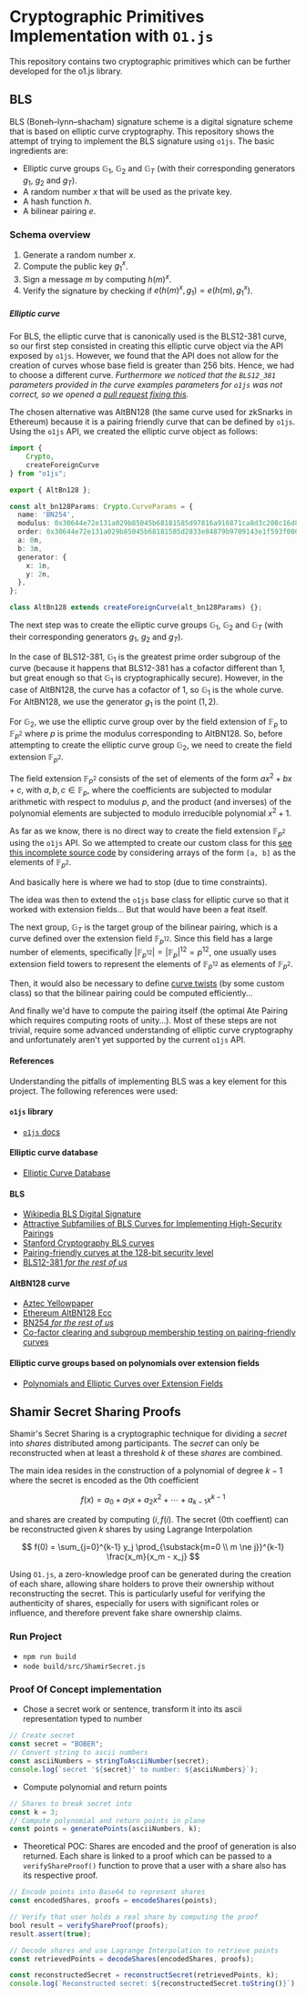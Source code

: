 # Cryptographic Primitives Implementation with `O1.js`

This repository contains two cryptographic primitives which can be further developed for the o1.js library.

## BLS

BLS (Boneh–lynn–shacham) signature scheme is a digital signature scheme that is based on elliptic curve cryptography. This repository shows the attempt of trying to implement the BLS signature using `o1js`. The basic ingredients are:

- Elliptic curve groups $\mathbb{G}_1$, $\mathbb{G}_2$ and $\mathbb{G}_T$ (with their corresponding generators $g_1$, $g_2$ and $g_T$).
- A random number $x$ that will be used as the private key.
- A hash function $h$.
- A bilinear pairing $e$.

### Schema overview

1. Generate a random number $x$.
2. Compute the public key $g_1^x$.
3. Sign a message $m$ by computing $h(m)^x$.
4. Verify the signature by checking if $e(h(m)^x,g_1) = e(h(m), g_1^x)$.

##### Elliptic curve

For BLS, the elliptic curve that is canonically used is the BLS12-381 curve, so our first step consisted in creating this elliptic curve object via the API exposed by `o1js`. However, we found that the API does not allow for the creation of curves whose base field is greater than 256 bits. Hence, we had to choose a different curve. _Furthermore we noticed that the `BLS12_381` parameters provided in the curve examples parameters for `o1js` was not correct, so we opened a [pull request fixing this](https://github.com/o1-labs/o1js-bindings/pull/275)._

The chosen alternative was AltBN128 (the same curve used for zkSnarks in Ethereum) because it is a pairing friendly curve that can be defined by `o1js`. Using the `o1js` API, we created the elliptic curve object as follows:

```ts
import {
    Crypto,
    createForeignCurve
} from "o1js";

export { AltBn128 };

const alt_bn128Params: Crypto.CurveParams = {
  name: 'BN254',
  modulus: 0x30644e72e131a029b85045b68181585d97816a916871ca8d3c208c16d87cfd47n,
  order: 0x30644e72e131a029b85045b68181585d2833e84879b9709143e1f593f0000001n,
  a: 0n,
  b: 3n,
  generator: {
    x: 1n, 
    y: 2n,
  },
};

class AltBn128 extends createForeignCurve(alt_bn128Params) {};
```

The next step was to create the elliptic curve groups $\mathbb{G}_1$, $\mathbb{G}_2$ and $\mathbb{G}_T$ (with their corresponding generators $g_1$, $g_2$ and $g_T$).

In the case of BLS12-381, $\mathbb{G}_1$ is the greatest prime order subgroup of the curve (because it happens that BLS12-381 has a cofactor different than 1, but great enough so that $\mathbb{G}_1$ is cryptographically secure). However, in the case of AltBN128, the curve has a cofactor of 1, so $\mathbb{G}_1$ is the whole curve. For AltBN128, we use the generator $g_1$ is the point $(1, 2)$.

For $\mathbb{G}_2$, we use the elliptic curve group over by the field extension of $\mathbb{F}_p$ to $\mathbb{F}_{p^2}$ where $p$ is prime the modulus corresponding to AltBN128. So, before attempting to create the elliptic curve group $\mathbb{G}_2$, we need to create the field extension $\mathbb{F}_{p^2}$.

The field extension $\mathbb{F}_{p^2}$ consists of the set of elements of the form $ax^2 + bx + c$, with $a, b, c \in \mathbb{F}_p$, where the coefficients are subjected to modular arithmetic with respect to modulus $p$, and the product (and inverses) of the polynomial elements are subjected to modulo irreducible polynomial $x^2 + 1$.

As far as we know, there is no direct way to create the field extension $\mathbb{F}_{p^2}$ using the `o1js` API. So we attempted to create our custom class for this [see this incomplete source code](./Boneh–Lynn–Shacham/src/Extension_extension.ts) by considering arrays of the form `[a, b]` as the elements of $\mathbb{F}_{p^2}$.

And basically here is where we had to stop (due to time constraints).

The idea was then to extend the `o1js` base class for elliptic curve so that it worked with extension fields... But that would have been a feat itself.

The next group, $\mathbb{G}_T$ is the target group of the bilinear pairing, which is a curve defined over the extension field $\mathbb{F}_{p^{12}}$. Since this field has a large number of elements, specifically $\left|\mathbb{F}_{p^{12}}\right|=\left|\mathbb{F}_{p}\right|^{12}=p^{12}$, one usually uses extension field towers to represent the elements of $\mathbb{F}_{p^{12}}$ as elements of $\mathbb{F}_{p^2}$.

Then, it would also be necessary to define [curve twists](https://en.wikipedia.org/wiki/Twists_of_elliptic_curves) (by some custom class) so that the bilinear pairing could be computed efficiently...

And finally we'd have to compute the pairing itself (the optimal Ate Pairing which requires computing roots of unity...). Most of these steps are not trivial, require some advanced understanding of elliptic curve cryptography and unfortunately aren't yet supported by the current `o1js` API.

#### References

Understanding the pitfalls of implementing BLS was a key element for this project. The following references were used:

#### `o1js` library
- [`o1js` docs](https://docs.minaprotocol.com/zkapps/o1js)

#### Elliptic curve database

- [Elliptic Curve Database](https://neuromancer.sk/std/)

#### BLS

- [Wikipedia BLS Digital Signature](https://en.wikipedia.org/wiki/BLS_digital_signature)
- [Attractive Subfamilies of BLS Curves for Implementing High-Security Pairings](https://eprint.iacr.org/2011/465.pdf)
- [Stanford Cryptography BLS curves](https://crypto.stanford.edu/pbc/notes/ep/bls2002.html)
- [Pairing-friendly curves at the 128-bit security level](https://members.loria.fr/AGuillevic/pairing-friendly-curves/#pairing-friendly-curves-at-the-128-bit-security-level)
- [BLS12-381 _for the rest of us_](https://hackmd.io/@benjaminion/bls12-381#fnref8)


#### AltBN128 curve

- [Aztec Yellowpaper](https://raw.githubusercontent.com/AztecProtocol/AZTEC/master/AZTEC.pdf)
- [Ethereum AltBN128 Ecc](https://github.com/ethereum/py_pairing/tree/master/py_ecc/bn128)
- [BN254 _for the rest of us_](https://hackmd.io/@jpw/bn254)
- [Co-factor clearing and subgroup membership testing on pairing-friendly curves](https://inria.hal.science/hal-03608264/document)

#### Elliptic curve groups based on polynomials over extension fields

- [Polynomials and Elliptic Curves over Extension Fields](https://risencrypto.github.io/ExtensionFields/)

## Shamir Secret Sharing Proofs

Shamir's Secret Sharing is a cryptographic technique for dividing a $secret$ into $shares$ distributed among participants. The $secret$ can only be reconstructed when at least a threshold $k$ of these $shares$ are combined.

The main idea resides in the construction of a polynomial of degree $k-1$ where the secret is encoded as the 0th coefficient

$$
f(x) = a_0 + a_1 x + a_2 x^2 + \cdots + a_{k-1} x^{k-1}
$$

and shares are created by computing $(i, f(i)$. The secret (0th coeffient) can be reconstructed given $k$ shares by using Lagrange Interpolation

$$
f(0) = \sum_{j=0}^{k-1} y_j \prod_{\substack{m=0 \\ m \ne j}}^{k-1} \frac{x_m}{x_m - x_j}
$$

Using `O1.js`, a zero-knowledge proof can be generated during the creation of each share, allowing share holders to prove their ownership without reconstructing the secret. This is particularly useful for verifying the authenticity of shares, especially for users with significant roles or influence, and therefore prevent fake share ownership claims.

### Run Project

- `npm run build`
- `node build/src/ShamirSecret.js`

### Proof Of Concept implementation
- Chose a secret work or sentence, transform it into its ascii representation typed to number
```js
// Create secret
const secret = "BOBER";
// Convert string to ascii numbers
const asciiNumbers = stringToAsciiNumber(secret);
console.log(`secret '${secret}' to number: ${asciiNumbers}`);
```

- Compute polynomial and return points
```js
// Shares to break secret into
const k = 3;
// Compute polynomial and return points in plane
const points = generatePoints(asciiNumbers, k);
```

- Theoretical POC: Shares are encoded and the proof of generation is also returned. Each share is linked to a proof which can be passed to a `verifyShareProof()` function to prove that a user with a share also has its respective proof.
```js
// Encode points into Base64 to represent shares
const encodedShares, proofs = encodeShares(points);

// Verify that user holds a real share by computing the proof
bool result = verifyShareProof(proofs);
result.assert(true);

// Decode shares and use Lagrange Interpolation to retrieve points 
const retrievedPoints = decodeShares(encodedShares, proofs);

const reconstructedSecret = reconstructSecret(retrievedPoints, k);
console.log(`Reconstructed secret: ${reconstructedSecret.toString()}`);
```
